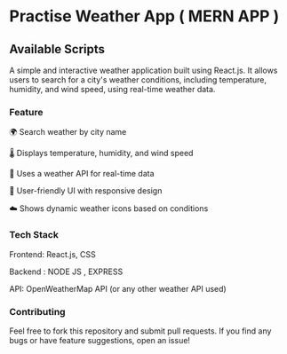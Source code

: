 # Practise Weather App ( MERN APP )



## Available Scripts
A simple and interactive weather application built using React.js. It allows users to search for a city's weather conditions, including temperature, humidity, and wind speed, using real-time weather data.

### Feature
🌍 Search weather by city name

🌡️ Displays temperature, humidity, and wind speed

📍 Uses a weather API for real-time data

🎨 User-friendly UI with responsive design

☁️ Shows dynamic weather icons based on conditions

### Tech Stack

Frontend: React.js, CSS

Backend : NODE JS , EXPRESS 

API: OpenWeatherMap API (or any other weather API used)

### Contributing

Feel free to fork this repository and submit pull requests. If you find any bugs or have feature suggestions, open an issue!